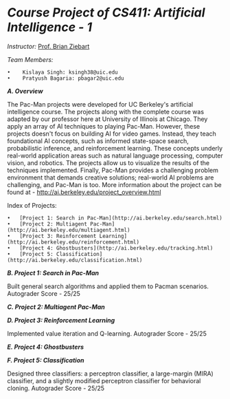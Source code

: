 _Course Project of CS411: Artificial Intelligence - 1_
======================================================================

_Instructor:_ [Prof. Brian Ziebart](https://www.cs.uic.edu/Ziebart)

_Team Members:_

    •	 Kislaya Singh: ksingh38@uic.edu
    •	 Pratyush Bagaria: pbagar2@uic.edu



_**A. Overview**_

The Pac-Man projects were developed for UC Berkeley's artificial intelligence course. The projects along with the complete course was adapted by our professor here at University of Illinois at Chicago. They apply an array of AI techniques to playing Pac-Man. However, these projects doesn't focus on building AI for video games. Instead, they teach foundational AI concepts, such as informed state-space search, probabilistic inference, and reinforcement learning. These concepts underly real-world application areas such as natural language processing, computer vision, and robotics. The projects allow us to visualize the results of the techniques implemented. Finally, Pac-Man provides a challenging problem environment that demands creative solutions; real-world AI problems are challenging, and Pac-Man is too. More information about the project can be found at - http://ai.berkeley.edu/project_overview.html 

Index of Projects:

    •	[Project 1: Search in Pac-Man](http://ai.berkeley.edu/search.html)
    •	[Project 2: Multiagent Pac-Man](http://ai.berkeley.edu/multiagent.html)
    •	[Project 3: Reinforcement Learning](http://ai.berkeley.edu/reinforcement.html)
    •	[Project 4: Ghostbusters](http://ai.berkeley.edu/tracking.html)
    •	[Project 5: Classification](http://ai.berkeley.edu/classification.html)
    

    
_**B. Project 1: Search in Pac-Man**_

Built general search algorithms and applied them to Pacman scenarios.
Autograder Score - 25/25

_**C. Project 2: Multiagent Pac-Man**_


    
_**D. Project 3: Reinforcement Learning**_

Implemented value iteration and Q-learning.
Autograder Score - 25/25

_**E. Project 4: Ghostbusters**_



_**F. Project 5: Classification**_

Designed three classifiers: a perceptron classifier, a large-margin (MIRA) classifier, and a slightly modified perceptron classifier for behavioral cloning.
Autograder Score - 25/25